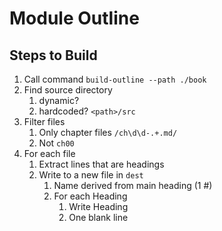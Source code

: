 # Module Outline

## Steps to Build

1. Call command `build-outline --path ./book`
2. Find source directory
   1. dynamic?
   2. hardcoded? `<path>/src`
3. Filter files
   1. Only chapter files `/ch\d\d-.+.md/`
   2. Not `ch00`
4. For each file
   1. Extract lines that are headings
   2. Write to a new file in `dest`
      1. Name derived from main heading (1 #)
      2. For each Heading
         1. Write Heading
         2. One blank line
